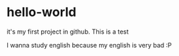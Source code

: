 # hello-world
it's my first project in github. This is a test

I wanna study english because my english is very bad :P
